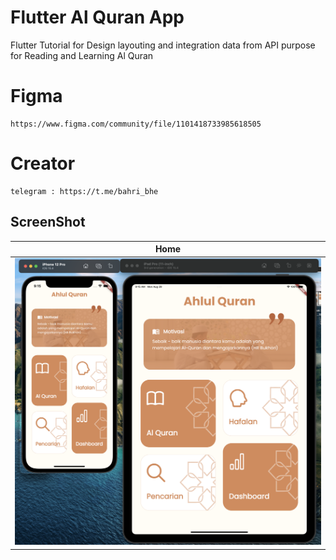 # Flutter Al Quran App

Flutter Tutorial for Design layouting and integration data from API purpose for Reading and Learning Al Quran

# Figma
    https://www.figma.com/community/file/1101418733985618505

# Creator
    telegram : https://t.me/bahri_bhe


## ScreenShot

| Home           |
|------------------------|
| <img src="image1.png" width="600"/>|



